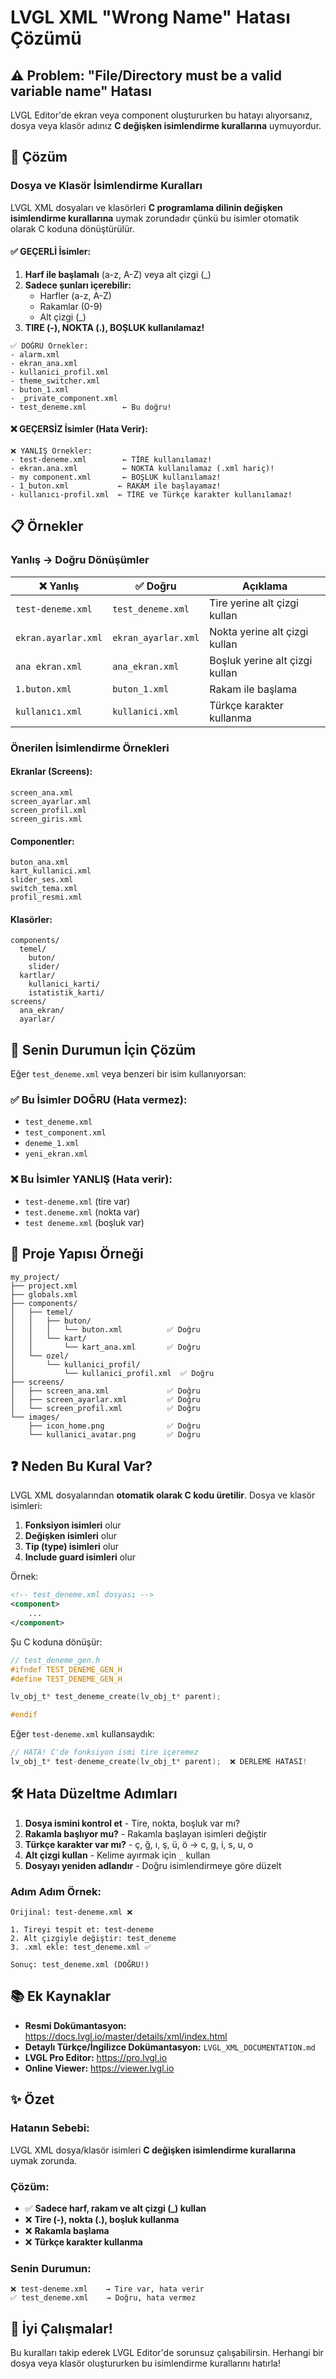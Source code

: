 # LVGL XML "Wrong Name" Hatası Çözümü

## ⚠️ Problem: "File/Directory must be a valid variable name" Hatası

LVGL Editor'de ekran veya component oluştururken bu hatayı alıyorsanız, dosya veya klasör adınız **C değişken isimlendirme kurallarına** uymuyordur.

## 🔧 Çözüm

### Dosya ve Klasör İsimlendirme Kuralları

LVGL XML dosyaları ve klasörleri **C programlama dilinin değişken isimlendirme kurallarına** uymak zorundadır çünkü bu isimler otomatik olarak C koduna dönüştürülür.

#### ✅ GEÇERLİ İsimler:

1. **Harf ile başlamalı** (a-z, A-Z) veya alt çizgi (_)
2. **Sadece şunları içerebilir:**
   - Harfler (a-z, A-Z)
   - Rakamlar (0-9)
   - Alt çizgi (_)
3. **TIRE (-), NOKTA (.), BOŞLUK kullanılamaz!**

```
✅ DOĞRU Örnekler:
- alarm.xml
- ekran_ana.xml
- kullanici_profil.xml
- theme_switcher.xml
- buton_1.xml
- _private_component.xml
- test_deneme.xml        ← Bu doğru!
```

#### ❌ GEÇERSİZ İsimler (Hata Verir):

```
❌ YANLIŞ Örnekler:
- test-deneme.xml        ← TİRE kullanılamaz!
- ekran.ana.xml          ← NOKTA kullanılamaz (.xml hariç)!
- my component.xml       ← BOŞLUK kullanılamaz!
- 1_buton.xml           ← RAKAM ile başlayamaz!
- kullanıcı-profil.xml  ← TİRE ve Türkçe karakter kullanılamaz!
```

## 📋 Örnekler

### Yanlış → Doğru Dönüşümler

| ❌ Yanlış | ✅ Doğru | Açıklama |
|----------|---------|----------|
| `test-deneme.xml` | `test_deneme.xml` | Tire yerine alt çizgi kullan |
| `ekran.ayarlar.xml` | `ekran_ayarlar.xml` | Nokta yerine alt çizgi kullan |
| `ana ekran.xml` | `ana_ekran.xml` | Boşluk yerine alt çizgi kullan |
| `1.buton.xml` | `buton_1.xml` | Rakam ile başlama |
| `kullanıcı.xml` | `kullanici.xml` | Türkçe karakter kullanma |

### Önerilen İsimlendirme Örnekleri

#### Ekranlar (Screens):
```
screen_ana.xml
screen_ayarlar.xml
screen_profil.xml
screen_giris.xml
```

#### Componentler:
```
buton_ana.xml
kart_kullanici.xml
slider_ses.xml
switch_tema.xml
profil_resmi.xml
```

#### Klasörler:
```
components/
  temel/
    buton/
    slider/
  kartlar/
    kullanici_karti/
    istatistik_karti/
screens/
  ana_ekran/
  ayarlar/
```

## 🎯 Senin Durumun İçin Çözüm

Eğer `test_deneme.xml` veya benzeri bir isim kullanıyorsan:

### ✅ Bu İsimler DOĞRU (Hata vermez):
- `test_deneme.xml`
- `test_component.xml`
- `deneme_1.xml`
- `yeni_ekran.xml`

### ❌ Bu İsimler YANLIŞ (Hata verir):
- `test-deneme.xml` (tire var)
- `test.deneme.xml` (nokta var)
- `test deneme.xml` (boşluk var)

## 📂 Proje Yapısı Örneği

```
my_project/
├── project.xml
├── globals.xml
├── components/
│   ├── temel/
│   │   ├── buton/
│   │   │   └── buton.xml          ✅ Doğru
│   │   └── kart/
│   │       └── kart_ana.xml       ✅ Doğru
│   └── ozel/
│       └── kullanici_profil/
│           └── kullanici_profil.xml  ✅ Doğru
├── screens/
│   ├── screen_ana.xml             ✅ Doğru
│   ├── screen_ayarlar.xml         ✅ Doğru
│   └── screen_profil.xml          ✅ Doğru
└── images/
    ├── icon_home.png              ✅ Doğru
    └── kullanici_avatar.png       ✅ Doğru
```

## ❓ Neden Bu Kural Var?

LVGL XML dosyalarından **otomatik olarak C kodu üretilir**. Dosya ve klasör isimleri:

1. **Fonksiyon isimleri** olur
2. **Değişken isimleri** olur
3. **Tip (type) isimleri** olur
4. **Include guard isimleri** olur

Örnek:
```xml
<!-- test_deneme.xml dosyası -->
<component>
    ...
</component>
```

Şu C koduna dönüşür:
```c
// test_deneme_gen.h
#ifndef TEST_DENEME_GEN_H
#define TEST_DENEME_GEN_H

lv_obj_t* test_deneme_create(lv_obj_t* parent);

#endif
```

Eğer `test-deneme.xml` kullansaydık:
```c
// HATA! C'de fonksiyon ismi tire içeremez
lv_obj_t* test-deneme_create(lv_obj_t* parent);  ❌ DERLEME HATASI!
```

## 🛠️ Hata Düzeltme Adımları

1. **Dosya ismini kontrol et** - Tire, nokta, boşluk var mı?
2. **Rakamla başlıyor mu?** - Rakamla başlayan isimleri değiştir
3. **Türkçe karakter var mı?** - ç, ğ, ı, ş, ü, ö → c, g, i, s, u, o
4. **Alt çizgi kullan** - Kelime ayırmak için `_` kullan
5. **Dosyayı yeniden adlandır** - Doğru isimlendirmeye göre düzelt

### Adım Adım Örnek:

```
Orijinal: test-deneme.xml ❌

1. Tireyi tespit et: test-deneme
2. Alt çizgiyle değiştir: test_deneme
3. .xml ekle: test_deneme.xml ✅

Sonuç: test_deneme.xml (DOĞRU!)
```

## 📚 Ek Kaynaklar

- **Resmi Dokümantasyon:** https://docs.lvgl.io/master/details/xml/index.html
- **Detaylı Türkçe/İngilizce Dokümantasyon:** `LVGL_XML_DOCUMENTATION.md`
- **LVGL Pro Editor:** https://pro.lvgl.io
- **Online Viewer:** https://viewer.lvgl.io

## ✨ Özet

### Hatanın Sebebi:
LVGL XML dosya/klasör isimleri **C değişken isimlendirme kurallarına** uymak zorunda.

### Çözüm:
- ✅ **Sadece harf, rakam ve alt çizgi (_) kullan**
- ❌ **Tire (-), nokta (.), boşluk kullanma**
- ❌ **Rakamla başlama**
- ❌ **Türkçe karakter kullanma**

### Senin Durumun:
```
❌ test-deneme.xml    → Tire var, hata verir
✅ test_deneme.xml    → Doğru, hata vermez
```

## 🎉 İyi Çalışmalar!

Bu kuralları takip ederek LVGL Editor'de sorunsuz çalışabilirsin. Herhangi bir dosya veya klasör oluştururken bu isimlendirme kurallarını hatırla!
